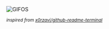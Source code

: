 <div align="justify">
<picture>
    <source media="(prefers-color-scheme: dark)" srcset="https://i.ibb.co/g48KH4m/output-gif.gif">
    <source media="(prefers-color-scheme: light)" srcset="https://i.ibb.co/g48KH4m/output-gif.gif">
    <img alt="GIFOS" src="https://i.ibb.co/g48KH4m/output-gif.gif">
</picture>

<sub><i>inspired from [x0rzavi/github-readme-terminal](https://github.com/x0rzavi/github-readme-terminal)</i></sub>

</div>

<!-- Image deletion URL: https://ibb.co/tL6rkLQ/94a8cd648e7e9867adf035e87310dbc2 -->